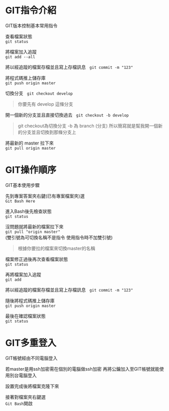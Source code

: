 # GIT指令介紹
GIT版本控制基本常用指令


查看檔案狀態  
`git status`

將檔案加入追蹤  
`git add --all`

將以經追蹤的檔案存檔並且寫上存檔訊息  
`git commit -m "123"`

將程式碼推上儲存庫  
`git push origin master`


切換分支  
`git checkout develop`  
> 你要先有 develop 這條分支


開一個新的分支並且直接切換過去  
`git checkout -b develop`  
> git checkout為切換分支 -b 為 branch (分支) 所以簡寫就是幫我開一個新的分支並且切換到那條分支上

將最新的 master 拉下來  
`git pull origin master`

# GIT操作順序
GIT基本使用步驟


先到專案答案夾右鍵(已有專案檔案夾)選  
`Git Bash Here`


進入Bash後先檢查狀態  
`git status`


沒問題就將最新的檔案拉下來  
`git pull "origin master"`  
(雙引號為可切換名稱不是指令 使用指令時不加雙引號)
>根據你要拉的檔案來切換master的名稱


檔案修正過後再次查看檔案狀態  
`git status`


再將檔案加入追蹤  
`git add`


將以經追蹤的檔案存檔並且寫上存檔訊息  
`git commit -m "123"`


隨後將程式碼推上儲存庫  
 `git push origin master`


 最後在確認檔案狀態  
 `git status`


# GIT多重登入
GIT帳號經由不同電腦登入


若master是用ssh加密需在個別的電腦做ssh加密
再將公鑰加入至GIT帳號就能使用別台電腦登入


設置完成後將檔案克隆下來


接著對檔案夾右鍵選  
`Git Bash`開啟
